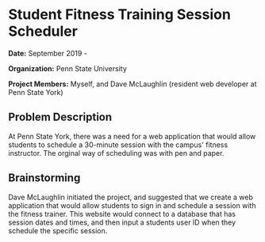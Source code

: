 # Student Fitness Training Session Scheduler
**Date:**  September 2019 - 

**Organization:** Penn State University

**Project Members:** Myself, and Dave McLaughlin (resident web developer at Penn State York)

## Problem Description
At Penn State York, there was a need for a web application that would allow students to schedule a 30-minute session with the campus' fitness instructor.  The orginal way of scheduling was with pen and paper.

## Brainstorming
Dave McLaughlin initiated the project, and suggested that we create a web application that would allow students to sign in and schedule a session with the fitness trainer.  This website would connect to a database that has session dates and times, and then input a students user ID when they schedule the specific session.

